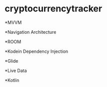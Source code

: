 # cryptocurrencytracker


*MVVM

*Navigation Architecture

*ROOM

*Kodein Dependency Injection

*Glide

*Live Data

*Kotlin
